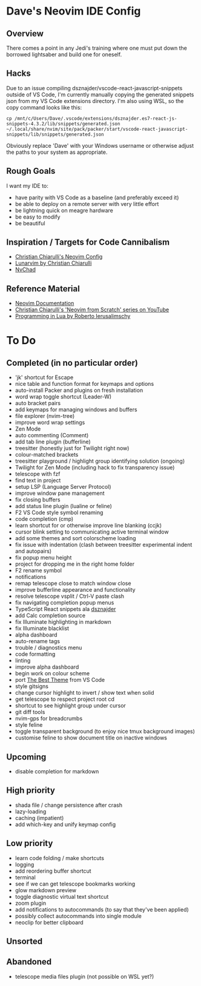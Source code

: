 # Dave's Neovim IDE Config

## Overview
There comes a point in any Jedi's training where one must put down the borrowed lightsaber and build one for oneself.

## Hacks
Due to an issue compiling dsznajder/vscode-react-javascript-snippets outside of VS Code, I'm currently manually copying the generated snippets json from my VS Code extensions directory. I'm also using WSL, so the copy command looks like this:

`cp /mnt/c/Users/Dave/.vscode/extensions/dsznajder.es7-react-js-snippets-4.3.2/lib/snippets/generated.json ~/.local/share/nvim/site/pack/packer/start/vscode-react-javascript-snippets/lib/snippets/generated.json`

Obviously replace 'Dave' with your Windows username or otherwise adjust the paths to your system as appropriate.

## Rough Goals
I want my IDE to:

- have parity with VS Code as a baseline (and preferably exceed it)
- be able to deploy on a remote server with very little effort
- be lightning quick on meagre hardware
- be easy to modify
- be beautiful

## Inspiration / Targets for Code Cannibalism
- [Christian Chiarulli's Neovim Config](https://github.com/ChristianChiarulli/nvim)
- [Lunarvim by Christian Chiarulli](https://github.com/LunarVim/LunarVim)
- [NvChad](https://github.com/NvChad/NvChad)

## Reference Material
- [Neovim Documentation](https://neovim.io/doc/user/)
- [Christian Chiarulli's 'Neovim from Scratch' series on YouTube](https://youtube.com/playlist?list=PLhoH5vyxr6Qq41NFL4GvhFp-WLd5xzIzZ)
- [Programming in Lua by Roberto Ierusalimschy](https://www.lua.org/pil/contents.html)

# To Do

## Completed (in no particular order)
- 'jk' shortcut for Escape
- nice table and function format for keymaps and options
- auto-install Packer and plugins on fresh installation
- word wrap toggle shortcut (Leader-W)
- auto bracket pairs
- add keymaps for managing windows and buffers
- file explorer (nvim-tree)
- improve word wrap settings
- Zen Mode
- auto commenting (Comment)
- add tab line plugin (bufferline)
- treesitter (honestly just for Twilight right now)
- colour-matched brackets
- treesitter playground / highlight group identifying solution (ongoing)
- Twilight for Zen Mode (including hack to fix transparency issue)
- telescope with fzf
- find text in project
- setup LSP (Language Server Protocol)
- improve window pane management
- fix closing buffers
- add status line plugin (lualine or feline)
- F2 VS Code style symbol renaming
- code completion (cmp)
- learn shortcut for or otherwise improve line blanking (ccjk)
- cursor blink setting to communicating active terminal window 
- add some themes and sort colorscheme loading
- fix issue with indentation (clash between treesitter experimental indent and autopairs)
- fix popup menu height
- project for dropping me in the right home folder
- F2 rename symbol
- notifications
- remap telescope close to match window close
- improve bufferline appearance and functionality
- resolve telescope vsplit / Ctrl-V paste clash
- fix navigating completion popup menus
- TypeScript React snippets ala [dsznajder](https://marketplace.visualstudio.com/items?itemName=dsznajder.es7-react-js-snippets)
- add Calc completion source
- fix Illuminate highlighting in markdown
- fix Illuminate blacklist
- alpha dashboard
- auto-rename tags
- trouble / diagnostics menu
- code formatting
- linting
- improve alpha dashboard
- begin work on colour scheme
- port [The Best Theme](https://github.com/jankohlbach/the-best-theme) from VS Code
- style gitsigns
- change cursor highlight to invert / show text when solid
- get telescope to respect project root cd
- shortcut to see highlight group under cursor
- git diff tools
- nvim-gps for breadcrumbs
- style feline
- toggle transparent background (to enjoy nice tmux background images)
- customise feline to show document title on inactive windows

## Upcoming
- disable completion for markdown

## High priority
- shada file / change persistence after crash
- lazy-loading
- caching (impatient)
- add which-key and unify keymap config

## Low priority
- learn code folding / make shortcuts
- logging
- add reordering buffer shortcut
- terminal
- see if we can get telescope bookmarks working
- glow markdown preview
- toggle diagnostic virtual text shortcut
- zoom plugin
- add notifications to autocommands (to say that they've been applied)
- possibly collect autocommands into single module
- neoclip for better clipboard

## Unsorted

## Abandoned
- telescope media files plugin (not possible on WSL yet?)
